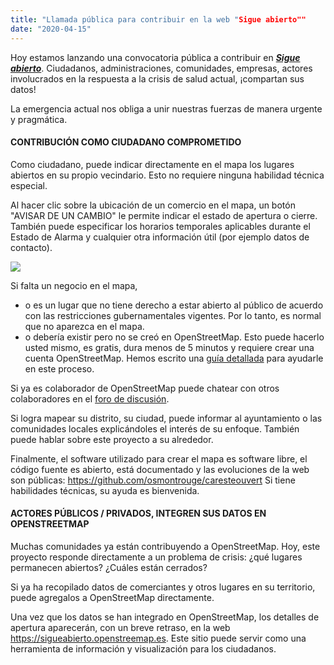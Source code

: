 ```yaml
---
title: "Llamada pública para contribuir en la web "Sigue abierto""
date: "2020-04-15"
---
```


Hoy estamos lanzando una convocatoria pública a contribuir en [***Sigue abierto***](https://sigueabierto.openstreetmap.es). Ciudadanos, administraciones, comunidades, empresas, actores involucrados en la respuesta a la crisis de salud actual, ¡compartan sus datos!

La emergencia actual nos obliga a unir nuestras fuerzas de manera urgente y pragmática.

#### CONTRIBUCIÓN COMO CIUDADANO COMPROMETIDO

Como ciudadano, puede indicar directamente en el mapa los lugares abiertos en su propio vecindario. Esto no requiere ninguna habilidad técnica especial.

Al hacer clic sobre la ubicación de un comercio en el mapa, un botón "AVISAR DE UN CAMBIO" le permite indicar el estado de apertura o cierre. También puede especificar los horarios temporales aplicables durante el Estado de Alarma y cualquier otra información útil (por ejemplo datos de contacto).

![](~/assets/es/1_Mapa_Sigue_Abierto.png)

Si falta un negocio en el mapa,

- o es un lugar que no tiene derecho a estar abierto al público de acuerdo con las restricciones gubernamentales vigentes. Por lo tanto, es normal que no aparezca en el mapa.
- o debería existir pero no se creó en OpenStreetMap. Esto puede hacerlo usted mismo, es gratis, dura menos de 5 minutos y requiere crear una cuenta OpenStreetMap. Hemos escrito una [guía detallada](que-hacer-si-falta-un-comercio-en-sigue-abierto) para ayudarle en este proceso.
	
Si ya es colaborador de OpenStreetMap puede chatear con otros colaboradores en el [foro de discusión](http://t.me/OSMES).

Si logra mapear su distrito, su ciudad, puede informar al ayuntamiento o las comunidades locales explicándoles el interés de su enfoque. También puede hablar sobre este proyecto a su alrededor.

Finalmente, el software utilizado para crear el mapa es software libre, el código fuente es abierto, está documentado y las evoluciones de la web son públicas: https://github.com/osmontrouge/caresteouvert
Si tiene habilidades técnicas, su ayuda es bienvenida.

#### ACTORES PÚBLICOS / PRIVADOS, INTEGREN SUS DATOS EN OPENSTREETMAP

Muchas comunidades ya están contribuyendo a OpenStreetMap. Hoy, este proyecto responde directamente a un problema de crisis: ¿qué lugares permanecen abiertos? ¿Cuáles están cerrados?

Si ya ha recopilado datos de comerciantes y otros lugares en su territorio, puede agregalos a OpenStreetMap directamente.

Una vez que los datos se han integrado en OpenStreetMap, los detalles de apertura aparecerán, con un breve retraso, en la web https://sigueabierto.openstreemap.es. Este sitio puede servir como una herramienta de información y visualización para los ciudadanos.
